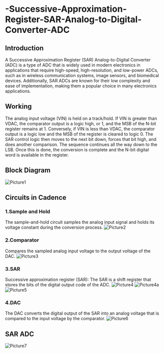 # -Successive-Approximation-Register-SAR-Analog-to-Digital-Converter-ADC
## Introduction
A Successive Approximation Register (SAR) Analog-to-Digital Converter (ADC) is a type of ADC that is widely used in modern electronics in applications that require high-speed, high-resolution, and low-power ADCs, such as in wireless communication systems, image sensors, and biomedical devices. Additionally, SAR ADCs are known for their low complexity and ease of implementation, making them a popular choice in many electronics applications.

## Working
The analog input voltage (VIN) is held on a track/hold. If VIN is greater than VDAC, the comparator output is a logic high, or 1, and the MSB of the N-bit register remains at 1. Conversely, if VIN is less than VDAC, the comparator output is a logic low and the MSB of the register is cleared to logic 0.
The SAR control logic then moves to the next bit down, forces that bit high, and does another comparison. The sequence continues all the way down to the LSB. Once this is done, the conversion is complete and the N-bit digital word is available in the register.

## Block Diagram
![Picture1](https://github.com/AyanNaska/-Successive-Approximation-Register-SAR-Analog-to-Digital-Converter-ADC-/assets/113054786/bc348e96-6384-49c7-adee-3f5e3b7bf084)

## Circuits in Cadence
### 1.Sample and Hold
The sample-and-hold circuit samples the analog input signal and holds its voltage constant during the conversion process.
![Picture2](https://github.com/AyanNaska/-Successive-Approximation-Register-SAR-Analog-to-Digital-Converter-ADC-/assets/113054786/d9315022-a80f-4bb2-846d-a0612c8d9015)

### 2.Comparator
Compares the sampled analog input voltage to the output voltage of the DAC.
![Picture3](https://github.com/AyanNaska/-Successive-Approximation-Register-SAR-Analog-to-Digital-Converter-ADC-/assets/113054786/2fffe09a-1c87-4eb8-a01c-fa5a4aeb56d1)

### 3.SAR
Successive approximation register (SAR):
The SAR is a shift register that stores the bits of the digital output code of the ADC.
![Picture4](https://github.com/AyanNaska/-Successive-Approximation-Register-SAR-Analog-to-Digital-Converter-ADC-/assets/113054786/73ce11e5-646f-4bd2-9ca2-0780934a486f)
![Picture4a](https://github.com/AyanNaska/-Successive-Approximation-Register-SAR-Analog-to-Digital-Converter-ADC-/assets/113054786/9ea22a0a-3014-44ee-985f-05af4e3fb9e4)
![Picture5](https://github.com/AyanNaska/-Successive-Approximation-Register-SAR-Analog-to-Digital-Converter-ADC-/assets/113054786/81c3783f-e93a-4885-aff9-860acf7fa528)

### 4.DAC
The DAC converts the digital output of the SAR into an analog voltage that is compared to the input voltage by the comparator.
![Picture6](https://github.com/AyanNaska/-Successive-Approximation-Register-SAR-Analog-to-Digital-Converter-ADC-/assets/113054786/81d24af2-fc36-489d-8f7b-bb789b3705be)

## SAR ADC
![Picture7](https://github.com/AyanNaska/-Successive-Approximation-Register-SAR-Analog-to-Digital-Converter-ADC-/assets/113054786/fa8d46b3-0496-4a05-af04-aaed6b1468de)
